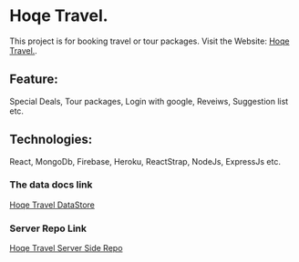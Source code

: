 # Hoqe Travel.

This project is for booking travel or tour packages. Visit the Website: [Hoqe Travel.](https://hoque-travel.web.app/home).

## Feature:

Special Deals, Tour packages, Login with google, Reveiws, Suggestion list etc.

## Technologies:

React, MongoDb, Firebase, Heroku, ReactStrap, NodeJs, ExpressJs etc.

### The data docs link

[Hoqe Travel DataStore](https://pure-island-82181.herokuapp.com/packages)

### Server Repo Link
[Hoqe Travel Server Side Repo](https://github.com/programming-hero-web-course1/tourism-or-delivery-website-server-side-odht82)
